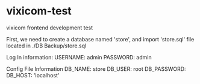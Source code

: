 # vixicom-test
 vixicom frontend development test

First, we need to create a database named 'store', and import 'store.sql' file located in ./DB Backup/store.sql

Log In information:
    USERNAME: admin
    PASSWORD: admin

Config File Information
    DB_NAME: store
    DB_USER: root
    DB_PASSWORD:
    DB_HOST: 'localhost'